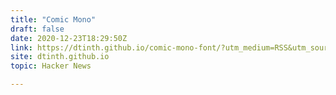 ```yaml
---
title: "Comic Mono"
draft: false
date: 2020-12-23T18:29:50Z
link: https://dtinth.github.io/comic-mono-font/?utm_medium=RSS&utm_source=hune
site: dtinth.github.io
topic: Hacker News  

---
```

